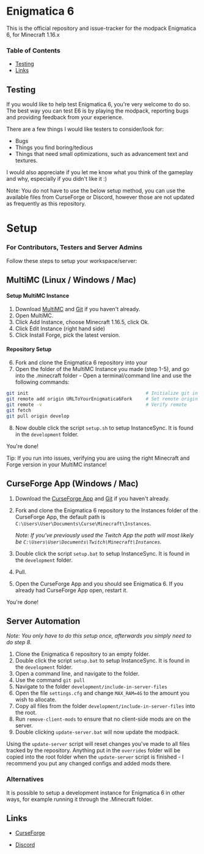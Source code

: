# Enigmatica 6

This is the official repository and issue-tracker for the modpack Enigmatica 6, for Minecraft 1.16.x

### Table of Contents

-   [Testing](#testing)
-   [Links](#links)

## Testing

If you would like to help test Enigmatica 6, you're very welcome to do so.
The best way you can test E6 is by playing the modpack, reporting bugs and providing feedback from your experience.

There are a few things I would like testers to consider/look for:

-   Bugs
-   Things you find boring/tedious
-   Things that need small optimizations, such as advancement text and textures.

I would also appreciate if you let me know what you think of the gameplay and why, especially if you didn't like it :)

Note: You do not have to use the below setup method, you can use the available files from CurseForge or Discord, however those are not updated as frequently as this repository.

# Setup

### For Contributors, Testers and Server Admins

Follow these steps to setup your workspace/server:

## MultiMC (Linux / Windows / Mac)

#### Setup MultiMC Instance

1. Download [MultiMC](https://multimc.org/#Download) and [Git](https://git-scm.com/downloads) if you haven't already.
2. Open MultiMC.
3. Click Add Instance, choose Minecraft 1.16.5, click Ok.
4. Click Edit Instance (right hand side)
5. Click Install Forge, pick the latest version.

#### Repository Setup

6. Fork and clone the Enigmatica 6 repository into your
7. Open the folder of the MultiMC Instance you made (step 1-5), and go into the .minecraft folder - Open a terminal/command line and use the following commands:

```sh
git init                                           # Initialize git in folder
git remote add origin URLToYourEnigmatica6Fork     # Set remote origin to your Enigmatica 6 fork
git remote -v                                      # Verify remote
git fetch
git pull origin develop
```

8. Now double click the script `setup.sh` to setup InstanceSync. It is found in the `development` folder.

You're done!

Tip: If you run into issues, verifying you are using the right Minecraft and Forge version in your MultiMC instance!

## CurseForge App (Windows / Mac)

1. Download the [CurseForge App](https://curseforge.overwolf.com/) and [Git](https://git-scm.com/downloads) if you haven't already.
2. Fork and clone the Enigmatica 6 repository to the Instances folder of the CurseForge App, the default path is `C:\Users\User\Documents\Curse\Minecraft\Instances`.

    _Note: If you've previously used the Twitch App the path will most likely be `C:\Users\User\Documents\Twitch\Minecraft\Instances`._

3. Double click the script `setup.bat` to setup InstanceSync. It is found in the `development` folder.
4. Pull.
5. Open the CurseForge App and you should see Enigmatica 6. If you already had CurseForge App open, restart it.

You're done!

## Server Automation

_Note: You only have to do this setup once, afterwards you simply need to do step 8._

1. Clone the Enigmatica 6 repository to an empty folder.
2. Double click the script `setup.bat` to setup InstanceSync. It is found in the `development` folder.
3. Open a command line, and navigate to the folder.
4. Use the command `git pull`
5. Navigate to the folder `development/include-in-server-files`
6. Open the file `settings.cfg` and change `MAX_RAM=4G` to the amount you wish to allocate.
7. Copy all files from the folder `development/include-in-server-files` into the root.
8. Run `remove-client-mods` to ensure that no client-side mods are on the server.
9. Double clicking `update-server.bat` will now update the modpack.

Using the `update-server` script will reset changes you've made to all files tracked by the repository.
Anything put in the `overrides` folder will be copied into the root folder when the `update-server` script is finished - I recommend you put any changed configs and added mods there.

### Alternatives

It is possible to setup a development instance for Enigmatica 6 in other ways, for example running it through the .Minecraft folder.

## Links

-   [CurseForge](https://www.curseforge.com/minecraft/modpacks/enigmatica6)

-   [Discord](https://discord.gg/HnWNd7X)
